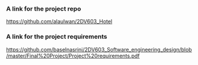 ### A link for the project repo

https://github.com/alaulwan/2DV603_Hotel

### A link for the project requirements

https://github.com/baselnasrini/2DV603_Software_engineering_design/blob/master/Final%20Project/Project%20requirements.pdf
